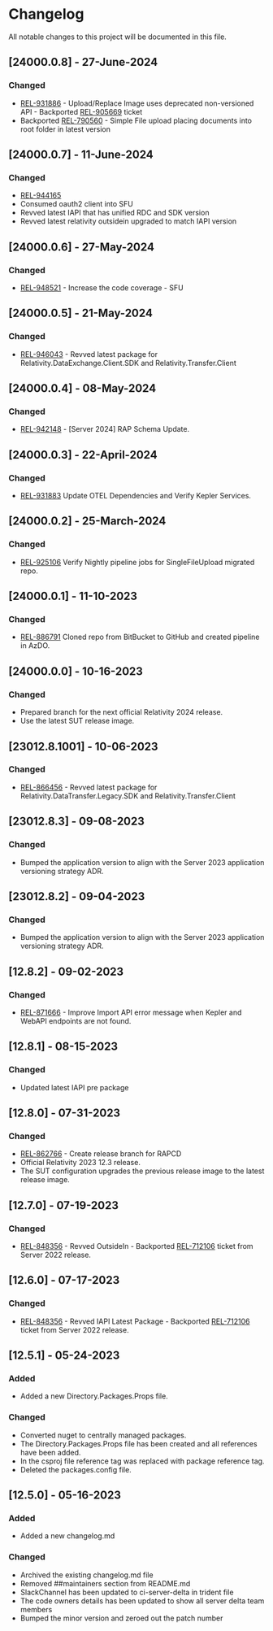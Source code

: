 # Changelog

All notable changes to this project will be documented in this file.

## [24000.0.8] - 27-June-2024

### Changed

- [REL-931886](https://jira.kcura.com/browse/REL-931886) - Upload/Replace Image uses deprecated non-versioned API - Backported [REL-905669](https://jira.kcura.com/browse/REL-905669) ticket
- Backported [REL-790560](https://jira.kcura.com/browse/REL-790560) - Simple File upload placing documents into root folder in latest version

## [24000.0.7] - 11-June-2024

### Changed

- [REL-944165](https://jira.kcura.com/browse/REL-944165)
- Consumed oauth2 client into SFU
- Revved latest IAPI that has unified RDC and SDK version
- Revved latest relativity outsidein upgraded to match IAPI version

## [24000.0.6] - 27-May-2024

### Changed

- [REL-948521](https://jira.kcura.com/browse/REL-948521) - Increase the code coverage - SFU

## [24000.0.5] - 21-May-2024

### Changed

- [REL-946043](https://jira.kcura.com/browse/REL-946043) - Revved latest package for Relativity.DataExchange.Client.SDK and Relativity.Transfer.Client

## [24000.0.4] - 08-May-2024

### Changed

- [REL-942148](https://jira.kcura.com/browse/REL-942148) - [Server 2024] RAP Schema Update.

## [24000.0.3] - 22-April-2024

### Changed
 
- [REL-931883](https://jira.kcura.com/browse/REL-931883) Update OTEL Dependencies and Verify Kepler Services.

## [24000.0.2] - 25-March-2024

### Changed
 
- [REL-925106](https://jira.kcura.com/browse/REL-925106) Verify Nightly pipeline jobs for SingleFileUpload migrated repo.

## [24000.0.1] - 11-10-2023

### Changed
 
- [REL-886791](https://jira.kcura.com/browse/REL-886791) Cloned repo from BitBucket to GitHub and created pipeline in AzDO.

## [24000.0.0] - 10-16-2023

### Changed
 
- Prepared branch for the next official Relativity 2024 release.
- Use the latest SUT release image.

## [23012.8.1001] - 10-06-2023

### Changed

- [REL-866456](https://jira.kcura.com/browse/REL-866456) - Revved latest package for Relativity.DataTransfer.Legacy.SDK and Relativity.Transfer.Client

## [23012.8.3] - 09-08-2023

### Changed

- Bumped the application version to align with the Server 2023 application versioning strategy ADR.

## [23012.8.2] - 09-04-2023

### Changed

- Bumped the application version to align with the Server 2023 application versioning strategy ADR.

## [12.8.2] - 09-02-2023

### Changed 
- [REL-871666](https://jira.kcura.com/browse/REL-871666) - Improve Import API error message when Kepler and WebAPI endpoints are not found.

## [12.8.1] - 08-15-2023
 
### Changed

- Updated latest IAPI pre package

## [12.8.0] - 07-31-2023
 
### Changed
 
- [REL-862766](https://jira.kcura.com/browse/REL-862766) - Create release branch for RAPCD
- Official Relativity 2023 12.3 release.
- The SUT configuration upgrades the previous release image to the latest release image.

## [12.7.0] - 07-19-2023

### Changed

- [REL-848356](https://jira.kcura.com/browse/REL-848356) - Revved OutsideIn - Backported [REL-712106](https://jira.kcura.com/browse/REL-712106) ticket from Server 2022 release.

## [12.6.0] - 07-17-2023

### Changed

- [REL-848356](https://jira.kcura.com/browse/REL-848356) - Revved IAPI Latest Package - Backported [REL-712106](https://jira.kcura.com/browse/REL-712106) ticket from Server 2022 release.

## [12.5.1] - 05-24-2023

### Added

- Added a new Directory.Packages.Props file.

### Changed

- Converted nuget to centrally managed packages.
- The Directory.Packages.Props file has been created and all references have been added.
- In the csproj file reference tag was replaced with package reference tag.
- Deleted the packages.config file.

## [12.5.0] - 05-16-2023

### Added

- Added a new changelog.md

### Changed

- Archived the existing changelog.md file
- Removed ##maintainers section from README.md 
- SlackChannel has been updated to ci-server-delta in trident file
- The code owners details has been updated to show all server delta team members
- Bumped the minor version and zeroed out the patch number